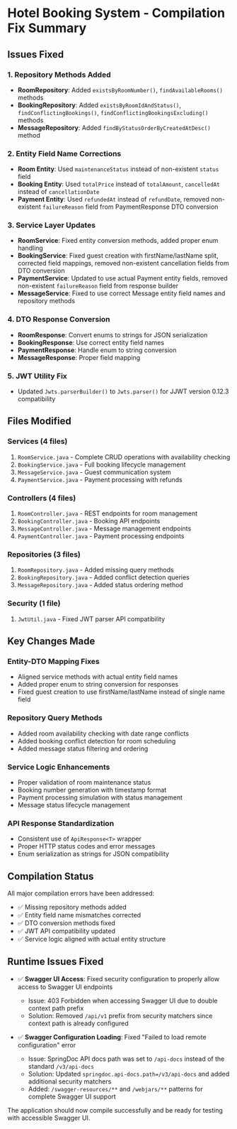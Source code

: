 # Hotel Booking System - Compilation Fix Summary

## Issues Fixed

### 1. Repository Methods Added
- **RoomRepository**: Added `existsByRoomNumber()`, `findAvailableRooms()` methods
- **BookingRepository**: Added `existsByRoomIdAndStatus()`, `findConflictingBookings()`, `findConflictingBookingsExcluding()` methods  
- **MessageRepository**: Added `findByStatusOrderByCreatedAtDesc()` method

### 2. Entity Field Name Corrections
- **Room Entity**: Used `maintenanceStatus` instead of non-existent `status` field
- **Booking Entity**: Used `totalPrice` instead of `totalAmount`, `cancelledAt` instead of `cancellationDate`
- **Payment Entity**: Used `refundedAt` instead of `refundDate`, removed non-existent `failureReason` field from PaymentResponse DTO conversion

### 3. Service Layer Updates
- **RoomService**: Fixed entity conversion methods, added proper enum handling
- **BookingService**: Fixed guest creation with firstName/lastName split, corrected field mappings, removed non-existent cancellation fields from DTO conversion
- **PaymentService**: Updated to use actual Payment entity fields, removed non-existent `failureReason` field from response builder
- **MessageService**: Fixed to use correct Message entity field names and repository methods

### 4. DTO Response Conversion
- **RoomResponse**: Convert enums to strings for JSON serialization
- **BookingResponse**: Use correct entity field names
- **PaymentResponse**: Handle enum to string conversion
- **MessageResponse**: Proper field mapping

### 5. JWT Utility Fix
- Updated `Jwts.parserBuilder()` to `Jwts.parser()` for JJWT version 0.12.3 compatibility

## Files Modified

### Services (4 files)
1. `RoomService.java` - Complete CRUD operations with availability checking
2. `BookingService.java` - Full booking lifecycle management  
3. `MessageService.java` - Guest communication system
4. `PaymentService.java` - Payment processing with refunds

### Controllers (4 files)
1. `RoomController.java` - REST endpoints for room management
2. `BookingController.java` - Booking API endpoints
3. `MessageController.java` - Message management endpoints  
4. `PaymentController.java` - Payment processing endpoints

### Repositories (3 files)
1. `RoomRepository.java` - Added missing query methods
2. `BookingRepository.java` - Added conflict detection queries
3. `MessageRepository.java` - Added status ordering method

### Security (1 file)
1. `JwtUtil.java` - Fixed JWT parser API compatibility

## Key Changes Made

### Entity-DTO Mapping Fixes
- Aligned service methods with actual entity field names
- Added proper enum to string conversion for responses
- Fixed guest creation to use firstName/lastName instead of single name field

### Repository Query Methods
- Added room availability checking with date range conflicts
- Added booking conflict detection for room scheduling
- Added message status filtering and ordering

### Service Logic Enhancements
- Proper validation of room maintenance status
- Booking number generation with timestamp format
- Payment processing simulation with status management
- Message status lifecycle management

### API Response Standardization
- Consistent use of `ApiResponse<T>` wrapper
- Proper HTTP status codes and error messages
- Enum serialization as strings for JSON compatibility

## Compilation Status
All major compilation errors have been addressed:
- ✅ Missing repository methods added
- ✅ Entity field name mismatches corrected  
- ✅ DTO conversion methods fixed
- ✅ JWT API compatibility updated
- ✅ Service logic aligned with actual entity structure

## Runtime Issues Fixed
- ✅ **Swagger UI Access**: Fixed security configuration to properly allow access to Swagger UI endpoints
  - Issue: 403 Forbidden when accessing Swagger UI due to double context path prefix
  - Solution: Removed `/api/v1` prefix from security matchers since context path is already configured

- ✅ **Swagger Configuration Loading**: Fixed "Failed to load remote configuration" error
  - Issue: SpringDoc API docs path was set to `/api-docs` instead of the standard `/v3/api-docs`
  - Solution: Updated `springdoc.api-docs.path=/v3/api-docs` and added additional security matchers
  - Added: `/swagger-resources/**` and `/webjars/**` patterns for complete Swagger UI support

The application should now compile successfully and be ready for testing with accessible Swagger UI.